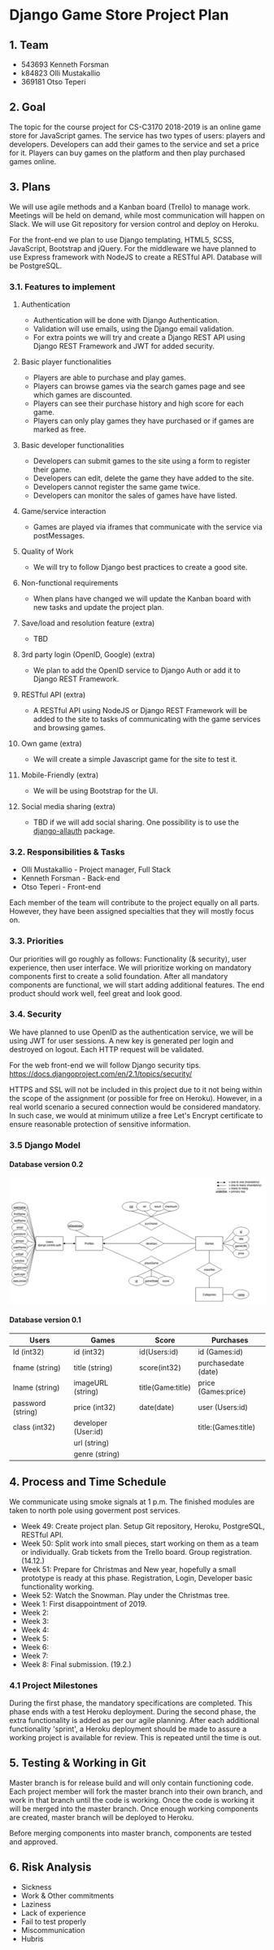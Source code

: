 # Django Game Store Project Plan

## 1. Team

* 543693 Kenneth Forsman
* k84823 Olli Mustakallio
* 369181 Otso Teperi

## 2. Goal

The topic for the course project for CS-C3170 2018-2019 is an online game store for JavaScript games. The service has two types of users: players and developers. Developers can add their games to the service and set a price for it. Players can buy games on the platform and then play purchased games online.

## 3. Plans

We will use agile methods and a Kanban board (Trello) to manage work.
Meetings will be held on demand, while most communication will happen on Slack.
We will use Git repository for version control and deploy on Heroku.

For the front-end we plan to use Django templating, HTML5, SCSS, JavaScript, Bootstrap and jQuery.
For the middleware we have planned to use Express framework with NodeJS to create a RESTful API.
Database will be PostgreSQL.

### 3.1. Features to implement

1. Authentication
    * Authentication will be done with Django Authentication.
    * Validation will use emails, using the Django email validation.
    * For extra points we will try and create a Django REST API using Django REST Framework and JWT for added security.

2. Basic player functionalities
    * Players are able to purchase and play games.
    * Players can browse games via the search games page and see which games are discounted.
    * Players can see their purchase history and high score for each game.
    * Players can only play games they have purchased or if games are marked as free.

3. Basic developer functionalities
    * Developers can submit games to the site using a form to register their game.
    * Developers can edit, delete the game they have added to the site.
    * Developers cannot register the same game twice.
    * Developers can monitor the sales of games have have listed.

4. Game/service interaction
    * Games are played via iframes that communicate with the service via postMessages.

5. Quality of Work
    * We will try to follow Django best practices to create a good site.

6. Non-functional requirements
    * When plans have changed we will update the Kanban board with new tasks and update the project plan.

7. Save/load and resolution feature (extra)
    * TBD

8. 3rd party login (OpenID, Google) (extra)
    * We plan to add the OpenID service to Django Auth or add it to Django REST Framework.

9. RESTful API (extra)
    * A RESTful API using NodeJS or Django REST Framework will be added to the site to tasks of communicating with the game services and browsing games.

10. Own game (extra)
    * We will create a simple Javascript game for the site to test it.

11. Mobile-Friendly (extra)
    * We will be using Bootstrap for the UI.

12. Social media sharing (extra)
    * TBD if we will add social sharing. One possibility is to use the [django-allauth](https://django-allauth.readthedocs.io/en/stable/) package.

### 3.2. Responsibilities & Tasks

* Olli Mustakallio - Project manager, Full Stack
* Kenneth Forsman - Back-end
* Otso Teperi - Front-end

Each member of the team will contribute to the project equally on all parts. However, they have been assigned specialties that they will mostly focus on.

### 3.3. Priorities

Our priorities will go roughly as follows: Functionality (& security), user experience, then user interface. We will prioritize working on mandatory components first to create a solid foundation. After all mandatory components are functional, we will start adding additional features. The end product should work well, feel great and look good.

### 3.4. Security

We have planned to use OpenID as the authentication service, we will be using JWT for user sessions.
A new key is generated per login and destroyed on logout. Each HTTP request will be validated.

For the web front-end we will follow Django security tips.
<https://docs.djangoproject.com/en/2.1/topics/security/>

HTTPS and SSL will not be included in this project due to it not being within the scope of the assignment (or possible for free on Heroku). However, in a real world scenario a secured connection would be considered mandatory. In such case, we would at minimum utilize a free Let's Encrypt certificate to ensure reasonable protection of sensitive information.

### 3.5 Django Model

#### Database version 0.2

![ER-diagram of the gamestore database](database_erd.jpg)

#### Database version 0.1
| Users             | Games                 | Score             | Purchases             |
|-------------------|-----------------------|-------------------|-----------------------|
| Id (int32)        | id (int32)            | id(Users:id)      | id (Games:id)         |
| fname (string)    | title (string)        | score(int32)      | purchasedate (date)   |
| lname (string)    | imageURL (string)     | title(Game:title) | price (Games:price)   |
| password (string) | price (int32)         | date(date)        | user (Users:id)       |
| class (int32)     | developer (User:id)   |                   | title:(Games:title)   |
|                   | url (string)          |                   |                       |
|                   | genre (string)        |                   |                       |

## 4. Process and Time Schedule

We communicate using smoke signals at 1 p.m. The finished modules are taken to north pole using goverment post services.

* Week 49: Create project plan. Setup Git repository, Heroku, PostgreSQL, RESTful API.
* Week 50: Split work into small pieces, start working on them as a team or individually. Grab tickets from the Trello board. Group registration. (14.12.)
* Week 51: Prepare for Christmas and New year, hopefully a small prototype is ready at this phase. Registration, Login, Developer basic functionality working.
* Week 52: Watch the Snowman. Play under the Christmas tree.
* Week 1: First disappointment of 2019.
* Week 2:
* Week 3:
* Week 4:
* Week 5:
* Week 6:
* Week 7:
* Week 8: Final submission. (19.2.)

### 4.1 Project Milestones

During the first phase, the mandatory specifications are completed. This phase ends with a test Heroku deployment. During the second phase, the extra functionality is added as per our agile planning. After each additional functionality 'sprint', a Heroku deployment should be made to assure a working project is available for review. This is repeated until the time is out.

## 5. Testing & Working in Git

Master branch is for release build and will only contain functioning code.
Each project member will fork the master branch into their own branch, and work in that branch until the code is working. Once the code is working it will be merged into the master branch.
Once enough working components are created, master branch will be deployed to Heroku.

Before merging components into master branch, components are tested and approved.

## 6. Risk Analysis

* Sickness
* Work & Other commitments
* Laziness
* Lack of experience
* Fail to test properly
* Miscommunication
* Hubris